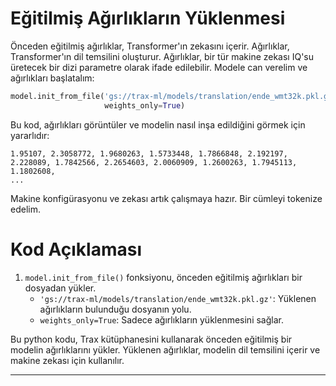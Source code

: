 # Eğitilmiş Ağırlıkların Yüklenmesi

Önceden eğitilmiş ağırlıklar, Transformer'ın zekasını içerir. Ağırlıklar, Transformer'ın dil temsilini oluşturur. Ağırlıklar, bir tür makine zekası IQ'su üretecek bir dizi parametre olarak ifade edilebilir. Modele can verelim ve ağırlıkları başlatalım:

```python
model.init_from_file('gs://trax-ml/models/translation/ende_wmt32k.pkl.gz', 
                     weights_only=True)
```

Bu kod, ağırlıkları görüntüler ve modelin nasıl inşa edildiğini görmek için yararlıdır:

```
1.95107, 2.3058772, 1.9680263, 1.5733448, 1.7866848, 2.192197, 2.228089, 1.7842566, 2.2654603, 2.0060909, 1.2600263, 1.7945113, 1.1802608,
...
```

Makine konfigürasyonu ve zekası artık çalışmaya hazır. Bir cümleyi tokenize edelim.

# Kod Açıklaması

1. `model.init_from_file()` fonksiyonu, önceden eğitilmiş ağırlıkları bir dosyadan yükler.
   - `'gs://trax-ml/models/translation/ende_wmt32k.pkl.gz'`: Yüklenen ağırlıkların bulunduğu dosyanın yolu.
   - `weights_only=True`: Sadece ağırlıkların yüklenmesini sağlar.

Bu python kodu, Trax kütüphanesini kullanarak önceden eğitilmiş bir modelin ağırlıklarını yükler. Yüklenen ağırlıklar, modelin dil temsilini içerir ve makine zekası için kullanılır.

---

